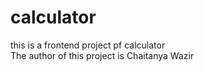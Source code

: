 # calculator
this is a frontend project pf calculator
<br>
The author of this project is Chaitanya Wazir

